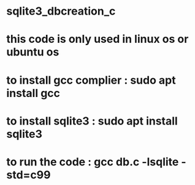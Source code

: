 # sqlite3_dbcreation_c
# this code is only used in linux os or ubuntu os

# to install gcc complier : sudo apt install gcc
# to install sqlite3 : sudo apt install sqlite3



# to run the code : gcc db.c -lsqlite -std=c99
